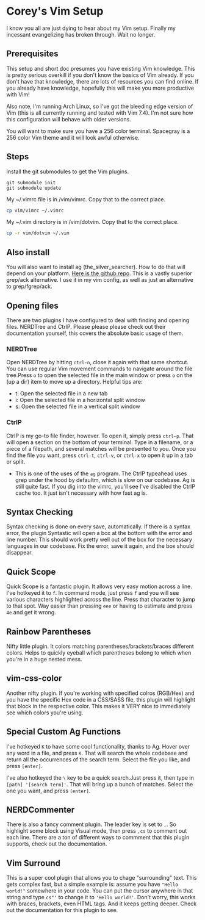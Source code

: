 # Corey's Vim Setup

I know you all are just dying to hear about my Vim setup. Finally my incessant
evangelizing has broken through. Wait no longer.

## Prerequisites
This setup and short doc presumes you have existing Vim knowledge. This is
pretty serious overkill if you don't know the basics of Vim already. If you
don't have that knowledge, there are lots of resources you can find online. If
you already have knowledge, hopefully this will make you more productive with
Vim!

Also note, I'm running Arch Linux, so I've got the bleeding edge version of
Vim (this is all currently running and tested with Vim 7.4). I'm not sure how
this configuration will behave with older versions.

You will want to make sure you have a 256 color terminal. Spacegray is a 256
color Vim theme and it will look awful otherwise.

## Steps
Install the git submodules to get the Vim plugins.
```
git submodule init
git submodule update
```
My ~/.vimrc file is in /vim/vimrc. Copy that to the correct place.
```bash
cp vim/vimrc ~/.vimrc
```
My ~/.vim directory is in /vim/dotvim. Copy that to the correct place.
```bash
cp -r vim/dotvim ~/.vim
```

## Also install
You will also want to install ag (the_silver_searcher). How to do that will
depend on your platform. [Here is the github
repo](https://github.com/ggreer/the_silver_searcher). This is a vastly
superior grep/ack alternative. I use it in my vim config, as well as just an
alternative to grep/fgrep/ack.

## Opening files
There are two plugins I have configured to deal with finding and opening
files. NERDTree and CtrlP. Please please please check out their documentation
yourself, this covers the absolute basic usage of them.

### NERDTree
Open NERDTree by hitting `ctrl-n`, close it again with that same shortcut. You
can use regular Vim movement commands to navigate around the file tree.Press
`o` to open the selected file in the main window or press `o` on the (up a
dir) item to move up a directory. Helpful tips are:  
  - t: Open the selected file in a new tab  
  - i: Open the selected file in a horizontal split window  
  - s: Open the selected file in a vertical split window
 
### CtrlP
CtrlP is my go-to file finder, however. To open it, simply press `ctrl-p`.
That will open a section on the bottom of your terminal. Type in a filename,
or a piece of a filepath, and several matches will be presented to you. Once
you find the file you want, press `ctrl-t`, `ctrl-v`, or `ctrl-x` to open it
up in a tab or split.  
  - This is one of the uses of the `ag` program. The CtrlP typeahead uses grep
    under the hood by defaultm, which is slow on our codebase. Ag is still
quite fast. If you dig into the vimrc, you'll see I've disabled the CtrlP
cache too. It just isn't necessary with how fast ag is.
  
## Syntax Checking
Syntax checking is done on every save, automatically. If there is a syntax
error, the plugin Syntastic will open a box at the bottom with the error and
line number. This should work pretty well out of the box for the necessary
languages in our codebase. Fix the error, save it again, and the box should
disappear.

## Quick Scope
Quick Scope is a fantastic plugin. It allows very easy motion across a line.
I've hotkeyed it to `f`. In command mode, just press `f` and you will see
various characters highlighted across the line. Press that character to jump
to that spot. Way easier than pressing `eee` or having to estimate and press
`4e` and get it wrong.

## Rainbow Parentheses
Nifty little plugin. It colors matching parentheses/brackets/braces different
colors. Helps to quickly eyeball which parentheses belong to which when you're
in a huge nested mess.

## vim-css-color
Another nifty plugin. If you're working with specified colros (RGB/Hex) and
you have the specific Hex code in a CSS/SASS file, this plugin will highlight
that block in the respective color. This makes it VERY nice to immediately see
which colors you're using.

## Special Custom Ag Functions
I've hotkeyed `K` to have some cool functionality, thanks to Ag. Hover over
any word in a file, and press `K`. That will search the whole codebase and
return all the occurrences of the search term. Select the file you like, and
press `[enter]`.

I've also hotkeyed the `\` key to be a quick search.Just press it, then type
in `[path] '[search term]'`. That will bring up a bunch of matches. Select the
one you want, and press `[enter]`.

## NERDCommenter
There is also a fancy comment plugin. The leader key is set to `,`. So
highlight some block using Visual mode, then press `,cs` to comment out each
line. There are a ton of different ways to commment that this plugin supports,
check out the documentation.

## Vim Surround
This is a super cool plugin that allows you to chage "surrounding" text. This gets complex fast, but a simple example is: assume you have `"Hello world!"` somewhere in your code. You can put the cursor anywhere in that string and type `cs"'` to change it to `'Hello world!'`. Don't worry, this works with braces, brackets, even HTML tags. And it keeps getting deeper. Check out the documentation for this plugin to see.
